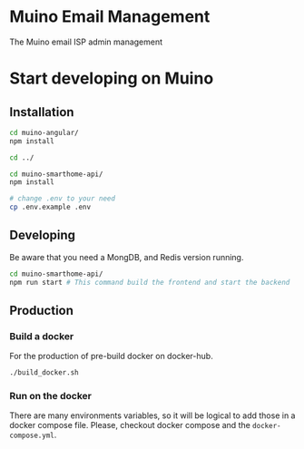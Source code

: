 
# Muino Email Management
The Muino email ISP admin management


# Start developing on Muino

## Installation
``` bash 
cd muino-angular/
npm install

cd ../

cd muino-smarthome-api/
npm install

# change .env to your need
cp .env.example .env

```

## Developing
Be aware that you need a MongDB, and Redis version running. 
``` bash 
cd muino-smarthome-api/
npm run start # This command build the frontend and start the backend

```

## Production
### Build a docker
For the production of pre-build docker on docker-hub.
``` bash 
./build_docker.sh

```

### Run on the docker
There are many environments variables, so it will be logical to add those in a docker compose file. Please, checkout docker compose and the `docker-compose.yml`. 
